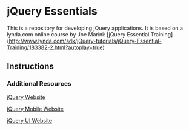 jQuery Essentials
=================
This is a repository for developing jQuery applications. It is based on a lynda.com online course by Joe Marini: [jQuery Essential Training] (http://www.lynda.com/sdk/jQuery-tutorials/jQuery-Essential-Training/183382-2.html?autoplay=true) 

## Instructions

### Additional Resources

[jQuery Website](http://jquery.com/)

[jQuery Mobile Website](http://jquerymobile.com/)

[jQuery UI Website](http://jqueryui.com/)
